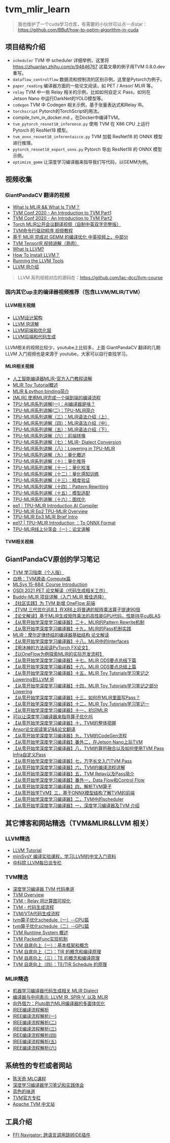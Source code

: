 # tvm_mlir_learn

> 我也维护了一个cuda学习仓库，有需要的小伙伴可以点一点star：https://github.com/BBuf/how-to-optim-algorithm-in-cuda

## 项目结构介绍

- `scheduler` TVM 中 scheduler 详细举例，这里将 https://zhuanlan.zhihu.com/p/94846767 这篇文章的例子用TVM 0.8.0.dev 重写。
- `dataflow_controlflow` 数据流和控制流的区别示例，这里是Pytorch为例子。
- `paper_reading` 编译器方面的一些论文阅读，如 PET / Ansor/ MLIR 等。
- `relay` TVM 中一些 Relay 相关的示例，比如如何自定义 Pass，如何在 Jetson Nano 中运行DarkNet的YOLO模型等。 
- `codegen` TVM 中 Codegen 相关示例，基于张量表达式和Relay IR。
- `torchscript` Pytorch的TorchScript的用法。
- compile_tvm_in_docker.md 。在Docker中编译TVM。
- `tvm_pytorch_resnet18_inference.py` 使用 TVM 在 X86 CPU 上运行 Pytorch 的 ResNet18 模型。
- `tvm_onnx_resnet18_inferentaicce.py` TVM 加载 ResNet18 的 ONNX 模型进行推理。
- `pytorch_resnet18_export_onnx.py` Pytorch 导出 ResNet18 的 ONNX 模型示例。
- `optimize_gemm` 让深度学习编译器来指导我们写代码，以GEMM为例。

## 视频收集

### GiantPandaCV 翻译的视频

- [What Is MLIR && What Is TVM？](https://mp.weixin.qq.com/s/Xj2iW9tFUGidlzLqEzoixQ)
- [TVM Conf 2020 - An Introduction to TVM Part1](https://mp.weixin.qq.com/s/NaMxlNzPrRlBYJfJ7ivjuw)
- [TVM Conf 2020 - An Introduction to TVM Part2](https://mp.weixin.qq.com/s/KAG0DjnhQcGEJa-hRFiBfg)
- [Torch MLIR公开会议翻译视频（自制中英双字完整版）](https://mp.weixin.qq.com/s/d0jJFYdUncvNstefvvm-6w)
- [TVM命令行驱动程序 视频教程](https://mp.weixin.qq.com/s/XWKsQ7dPKv8IPhhPAoiVQQ)
- [基于 MLIR 完成对 GEMM 的编译优化 中英视频上，中部分](https://mp.weixin.qq.com/s/9wyM3hKsJA0YxFsms1Rpuw)
- [TVM TensorIR 视频讲解（熟肉）](https://mp.weixin.qq.com/s/MkUAuQlhZAF25wXlgtHD2Q)
- [What Is LLVM?](https://www.bilibili.com/video/BV1yY411K7YA?spm_id_from=333.999.0.0&vd_source=347c9d161e405bfb1666662e320106d3)
- [How To Install LLVM？](https://www.bilibili.com/video/BV1ka411s7rS/?vd_source=347c9d161e405bfb1666662e320106d3)
- [Running the LLVM Tools](https://www.bilibili.com/video/BV1m3411M7zv/)
- [LLVM IR介绍](https://www.bilibili.com/video/BV1K34y1W7dn?spm_id_from=333.999.0.0)

> LLVM 系列视频对应的源码在：https://github.com/lac-dcc/llvm-course

### 国内其它up主的编译器视频推荐（包含LLVM/MLIR/TVM）

#### LLVM相关视频

- [LLVM设计架构](https://www.bilibili.com/video/BV1CG4y1V7Dn/?spm_id_from=333.788&vd_source=4dffb0fbabed4311f4318e8c6d253a10)
- [LLVM IR详解](https://www.bilibili.com/video/BV1PP411u7NR/?spm_id_from=333.788&vd_source=4dffb0fbabed4311f4318e8c6d253a10)
- [LLVM前端和优化层](https://www.bilibili.com/video/BV1vd4y1t7vS/?spm_id_from=333.788&vd_source=4dffb0fbabed4311f4318e8c6d253a10)
- [LLVM后端和代码生成](https://www.bilibili.com/video/BV1cd4y1b7ho/?spm_id_from=333.788&vd_source=4dffb0fbabed4311f4318e8c6d253a10)

LLVM相关的视频比较少，youtube上比较多，上面 GiantPandaCV 翻译的几期 LLVM 入门视频也是来源于 youtube，大家可以自行查找学习。

#### MLIR相关视频

- [人工智能编译器MLIR-官方入门教程讲解](https://www.bilibili.com/video/BV1Hd4y1U7mb/?vd_source=4dffb0fbabed4311f4318e8c6d253a10)
- [MLIR Toy Tutorial概述](https://www.bilibili.com/video/BV1s7411K7rR/?spm_id_from=333.999.0.0&vd_source=4dffb0fbabed4311f4318e8c6d253a10)
- [MLIR & python binding简介](https://www.bilibili.com/video/BV1s7411K7fp/?spm_id_from=333.999.0.0&vd_source=4dffb0fbabed4311f4318e8c6d253a10)
- [[MLIR] 使用MLIR完成一个端到端的编译流程](https://www.bilibili.com/video/BV1Wp4y1z72d/?spm_id_from=333.999.0.0&vd_source=4dffb0fbabed4311f4318e8c6d253a10)
- [TPU-MLIR系列讲解(一)：AI编译器是啥？](https://www.bilibili.com/video/BV1yP4y1d7gz/?spm_id_from=333.999.0.0&vd_source=4dffb0fbabed4311f4318e8c6d253a10)
- [TPU-MLIR系列讲解(二)：TPU-MLIR简介](https://www.bilibili.com/video/BV19d4y1B7eR/?spm_id_from=333.999.0.0&vd_source=4dffb0fbabed4311f4318e8c6d253a10)
- [TPU-MLIR系列讲解（三）：MLIR语法介绍（上）](https://www.bilibili.com/video/BV1CP411n7fj/?spm_id_from=333.999.0.0&vd_source=4dffb0fbabed4311f4318e8c6d253a10)
- [TPU-MLIR系列讲解（四）：MLIR语法介绍（中）](https://www.bilibili.com/video/BV1Gt4y1F7mt/?spm_id_from=333.999.0.0&vd_source=4dffb0fbabed4311f4318e8c6d253a10)
- [TPU-MLIR系列讲解（五）：MLIR语法介绍（下）](https://www.bilibili.com/video/BV1UN4y1w72r/?spm_id_from=333.999.0.0&vd_source=4dffb0fbabed4311f4318e8c6d253a10)
- [TPU-MLIR系列讲解（六）：前端转换](https://www.bilibili.com/video/BV1yv4y1S7WT/?spm_id_from=333.999.0.0&vd_source=4dffb0fbabed4311f4318e8c6d253a10)
- [TPU-MLIR系列讲解（七）：MLIR- Dialect Conversion](https://www.bilibili.com/video/BV1UG411c7nm/?spm_id_from=333.999.0.0&vd_source=4dffb0fbabed4311f4318e8c6d253a10)
- [TPU-MLIR系列讲解（八）：Lowering in TPU-MLIR](https://www.bilibili.com/video/BV1gg411z7mC/?spm_id_from=333.999.0.0&vd_source=4dffb0fbabed4311f4318e8c6d253a10)
- [TPU-MLIR系列讲解（九）：量化概述](https://www.bilibili.com/video/BV1d8411j7t4/?spm_id_from=333.999.0.0&vd_source=4dffb0fbabed4311f4318e8c6d253a10)
- [TPU-MLIR系列讲解（十）：量化推导](https://www.bilibili.com/video/BV1SW4y1H7Uu/?spm_id_from=333.999.0.0&vd_source=4dffb0fbabed4311f4318e8c6d253a10)
- [TPU-MLIR系列讲解（十一）：量化校准](https://www.bilibili.com/video/BV1qK411R75k/?spm_id_from=333.999.0.0&vd_source=4dffb0fbabed4311f4318e8c6d253a10)
- [TPU-MLIR系列讲解（十二）：量化感知训练](https://www.bilibili.com/video/BV12g411J7WQ/?spm_id_from=333.999.0.0&vd_source=4dffb0fbabed4311f4318e8c6d253a10)
- [TPU-MLIR系列讲解（十三）：精度验证](https://www.bilibili.com/video/BV14e4y1M79d/?spm_id_from=333.999.0.0&vd_source=4dffb0fbabed4311f4318e8c6d253a10)
- [TPU-MLIR系列讲解（十四）：Pattern Rewriting](https://www.bilibili.com/video/BV1R44y1d7xv/?spm_id_from=333.999.0.0&vd_source=4dffb0fbabed4311f4318e8c6d253a10)
- [TPU-MLIR系列讲解（十五）：模型适配](https://www.bilibili.com/video/BV1mM411y7Ep/?spm_id_from=333.999.0.0&vd_source=4dffb0fbabed4311f4318e8c6d253a10)
- [TPU-MLIR系列讲解（十六）：图优化](https://www.bilibili.com/video/BV1AR4y1U7D6/?spm_id_from=333.999.0.0&vd_source=4dffb0fbabed4311f4318e8c6d253a10)
- [ep1｜TPU-MLIR Introduction AI Compiler](https://www.bilibili.com/video/BV1V24y1h7J1/?spm_id_from=333.999.0.0&vd_source=4dffb0fbabed4311f4318e8c6d253a10)
- [TPU-MLIR Ep2 TPU-MLIR Overview](https://www.bilibili.com/video/BV1cR4y1z7Rb/?spm_id_from=333.999.0.0&vd_source=4dffb0fbabed4311f4318e8c6d253a10)
- [TPU-MLIR Ep3 MLIR Brief Intro](https://www.bilibili.com/video/BV1b14y1c7jN/?spm_id_from=333.999.0.0&vd_source=4dffb0fbabed4311f4318e8c6d253a10)
- [ep17 | TPU-MLIR Introduction ：To ONNX Format](https://www.bilibili.com/video/BV1FD4y1H7pT/?spm_id_from=333.999.0.0&vd_source=4dffb0fbabed4311f4318e8c6d253a10)
- [TPU-MLIR线上分享会（一）：论文讲解](https://www.bilibili.com/video/BV1My4y1o73Q/?spm_id_from=333.999.0.0&vd_source=4dffb0fbabed4311f4318e8c6d253a10)

#### TVM相关视频


## GiantPandaCV原创的学习笔记

- [TVM 学习指南（个人版）](https://mp.weixin.qq.com/s/NM5yvxW2JSbR06RmrR3ubw)
- [白杨：TVM源语-Compute篇](https://mp.weixin.qq.com/s/ohWy5yBrsKpzApfjQLXWJg)
- [MLSys 15-884: Course Introduction](https://mp.weixin.qq.com/s/79lzlCHAxQEE0EQcxL07XQ)
- [OSDI 2021 PET 论文解读（代码生成相关工作）](https://zhuanlan.zhihu.com/p/533807811)
- [Buddy-MLIR 项目详解（入门 MLIR 极佳选择）](https://mp.weixin.qq.com/s/uE5VhU_s3NgndPk2X6zbAA)
- [【社区实践】为 TVM 新增 OneFlow 前端](https://mp.weixin.qq.com/s/mwIc9DZo4r7YgYsPus-2tA)
- [【TVM 三代优化巡礼】在X86上将普通的矩阵乘法算子提速90倍](https://mp.weixin.qq.com/s/d8v9Q3EAkv8TknP5Hh7N7A)
- [【论文解读】基于MLIR生成矩阵乘法的高性能GPU代码，性能持平cuBLAS](https://mp.weixin.qq.com/s/gbpqYwPbtHp1RIYPD_ZlCg)
- [【从零开始学深度学习编译器】二十，MLIR的Pattern Rewrite机制](https://mp.weixin.qq.com/s/7QwJvTZ9Z2KbUwxqvQHC2g)
- [【从零开始学深度学习编译器】十九，MLIR的Pass机制实践](https://mp.weixin.qq.com/s/qmFpGtH0oB_ml0LQGPUqPA)
- [MLIR：摩尔定律终结的编译器基础结构 论文解读](https://mp.weixin.qq.com/s/SLzMKYugrkhQifqahfdVNw)
- [【从零开始学深度学习编译器】十八，MLIR中的Interfaces](https://mp.weixin.qq.com/s/yD-b75p1An4YTpfoIgB8mQ)
- [【用沐神的方法阅读PyTorch FX论文】](https://mp.weixin.qq.com/s/JENCa_GNGPHhOspGb79ugA)
- [【以OneFlow为例探索MLIR的实际开发流程】](https://mp.weixin.qq.com/s/eUIm4QZbKU69B9_h3f109A)
- [【从零开始学深度学习编译器】十七，MLIR ODS要点总结下篇](https://mp.weixin.qq.com/s/TsaMULNUXIVlUPnVs2WexA)
- [【从零开始学深度学习编译器】十六，MLIR ODS要点总结上篇](https://mp.weixin.qq.com/s/SFHWUm63BqsD9SWwuW83mA)
- [【从零开始学深度学习编译器】十五，MLIR Toy Tutorials学习笔记之Lowering到LLVM IR](https://mp.weixin.qq.com/s/ve2l3luRzIeDwG4PHjhDlQ)
- [【从零开始学深度学习编译器】十四，MLIR Toy Tutorials学习笔记之部分Lowering](https://mp.weixin.qq.com/s/3hAf7zxEKwRvnVAKhziTmA)
- [【从零开始学深度学习编译器】十三，如何在MLIR里面写Pass？](https://mp.weixin.qq.com/s/3N9DK7aQtjoLgs-s0lP-jg)
- [【从零开始学深度学习编译器】十二，MLIR Toy Tutorials学习笔记一](https://mp.weixin.qq.com/s/jMHesvKmAUU5dYH0WznulA)
- [【从零开始学深度学习编译器】十一，初识MLIR](https://mp.weixin.qq.com/s/4pD00N9HnPiIYUOGSnSuIw)
- [可以让深度学习编译器来指导算子优化吗](https://mp.weixin.qq.com/s/goAtJKe6p0e3pbp5vcQWfA)
- [【从零开始学深度学习编译器】十，TVM的整体把握](https://mp.weixin.qq.com/s/9nnrXhzP_gqFEPuIMdEE5w)
- [Ansor论文阅读笔记&&论文翻译](https://mp.weixin.qq.com/s/OJCHzh4opNN2Mnomz_6L9Q)
- [【从零开始学深度学习编译器】九，TVM的CodeGen流程](https://mp.weixin.qq.com/s/n7-ZTzCwFOvHrrzg4gFXQQ)
- [【从零开始学深度学习编译器】番外二，在Jetson Nano上玩TVM](https://mp.weixin.qq.com/s/7Wvv4VOPdj6N_CEg8bJFXw)
- [【从零开始学深度学习编译器】八，TVM的算符融合以及如何使用TVM Pass Infra自定义Pass](https://mp.weixin.qq.com/s/QphPwnRE5uANJk2qiqlI6w)
- [【从零开始学深度学习编译器】七，万字长文入门TVM Pass](https://mp.weixin.qq.com/s/IMm1nurpoESFRLxHcEYxcQ)
- [【从零开始学深度学习编译器】六，TVM的编译流程详解](https://mp.weixin.qq.com/s/CZzC5klWoFftUlOKkpvEZg)
- [【从零开始学深度学习编译器】五，TVM Relay以及Pass简介](https://mp.weixin.qq.com/s/5JAWE9RTTXwDJR5HqlsCzA)
- [【从零开始学深度学习编译器】番外一，Data Flow和Control Flow](https://mp.weixin.qq.com/s/Kt4xDLo-NRui8Whl0DqcSA)
- [【从零开始学深度学习编译器】四，解析TVM算子](https://mp.weixin.qq.com/s/1YlTSUArDIzY-9zeUAIfhQ)
- [【从零开始学TVM】三，基于ONNX模型结构了解TVM的前端](https://mp.weixin.qq.com/s/KFxd3zf76EP3DFcCAPZjvQ)
- [【从零开始学深度学习编译器】二，TVM中的scheduler](https://mp.weixin.qq.com/s/fPpqKL3uaaJ5QlNS79DZ5Q)
- [【从零开始学深度学习编译器】一，深度学习编译器及TVM 介绍](https://mp.weixin.qq.com/s/sZLWjYebbHjCgQ6XAZCiOw)

## 其它博客和网站精选（TVM&MLIR&LLVM 相关）

### LLVM精选

- [LLVM Tutorial](https://llvm.org/docs/tutorial/index.html)
- [miniSysY 编译实验课程，学习LLVM的中文入门资料](https://buaa-se-compiling.github.io/miniSysY-tutorial/)
- [中科院 LLVM每日谈专栏](https://zhuanlan.zhihu.com/llvm-clang)

### TVM精选

- [深度学习编译器 TVM 代码串讲](https://zhuanlan.zhihu.com/p/446976730)
- [TVM Overview](https://chhzh123.github.io/blogs/2020-03-26-tvm-flow/)
- [TVM - Relay IR计算图可视化](https://chhzh123.github.io/blogs/2020-03-25-relay-ir-viz/)
- [TVM - 代码生成流程](https://chhzh123.github.io/blogs/2020-03-26-tvm-flow/)
- [TVM/VTA代码生成流程](https://krantz-xrf.github.io/2019/10/24/tvm-workflow.html)
- [tvm算子优化schedule（一）--CPU篇](https://zhuanlan.zhihu.com/p/403163009)
- [tvm算子优化schedule（二）--GPU篇](https://zhuanlan.zhihu.com/p/403370698)
- [TVM Runtime System 概述](https://zhuanlan.zhihu.com/p/504066888)
- [TVM PackedFunc实现机制](https://hjchen2.github.io/2020/01/10/TVM-PackedFunc%E5%AE%9E%E7%8E%B0%E6%9C%BA%E5%88%B6/)
- [TVM 自底向上（一）：基本框架和概念](https://zhuanlan.zhihu.com/p/532873577)
- [TVM 自底向上（二）：TIR 的概念和编译原理](https://zhuanlan.zhihu.com/p/533161438)
- [TVM 自底向上（三）：TE 的概念和编译原理](https://zhuanlan.zhihu.com/p/534313816)
- [TVM 自底向上（四）：TE/TIR Schedule 的原理](https://zhuanlan.zhihu.com/p/534062007)

### MLIR精选

- [机器学习编译器代码生成相关 MLIR Dialect](https://www.lei.chat/zh/posts/mlir-codegen-dialects-for-machine-learning-compilers/)
- [编译器与中间表示: LLVM IR, SPIR-V, 以及 MLIR](https://www.lei.chat/zh/posts/compilers-and-irs-llvm-ir-spirv-and-mlir/)
- [向外借力：Pluto助力MLIR编译器的多面体优化](https://mp.weixin.qq.com/s/n33DyOeTjA93HavZBZb94g)
- [IREE编译流程解析](https://hjchen2.github.io/2023/01/04/IREE%E7%BC%96%E8%AF%91%E6%B5%81%E7%A8%8B/)
- [IREE编译流程解析(一)](https://hjchen2.github.io/2023/01/04/IREE%E7%BC%96%E8%AF%91%E6%B5%81%E7%A8%8B1/)
- [IREE编译流程解析(二)](https://hjchen2.github.io/2023/01/04/IREE%E7%BC%96%E8%AF%91%E6%B5%81%E7%A8%8B2/)
- [IREE编译流程解析(三)](https://hjchen2.github.io/2023/01/04/IREE%E7%BC%96%E8%AF%91%E6%B5%81%E7%A8%8B3/)
- [IREE编译流程解析(四)](https://hjchen2.github.io/2023/01/04/IREE%E7%BC%96%E8%AF%91%E6%B5%81%E7%A8%8B4/)
- [IREE编译流程解析(五)](https://hjchen2.github.io/2023/02/13/IREE%E7%BC%96%E8%AF%91%E6%B5%81%E7%A8%8B5/)
- [IREE编译流程解析(六)](https://hjchen2.github.io/2023/02/24/IREE%E7%BC%96%E8%AF%91%E6%B5%81%E7%A8%8B6/)


## 系统性的专栏或者网站

- [陈天奇 MLC课程](https://mlc.ai/zh/index.html)
- [深度学习编译器学习笔记和实践体会](https://zhuanlan.zhihu.com/c_1169609848697663488)
- [蓝色的味道](https://zhuanlan.zhihu.com/frozengene)
- [TVM官方专栏](https://zhuanlan.zhihu.com/tvmai)
- [Apache TVM 中文站](https://tvm.hyper.ai/)

## 工具介绍

- [FFI Navigator: 跨语言调用跳转IDE插件](https://zhuanlan.zhihu.com/p/103426525)


